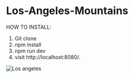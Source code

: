 # Los-Angeles-Mountains

HOW TO INSTALL:
1. Git clone
2. npm install
3. npm run dev
4. visit http://localhost:8080/.

![Los angeles](https://github.com/A1wol/Los-Angeles-Mountains/assets/103753811/f0fca2eb-0636-4cdb-a5a2-acb3d7d36616)
